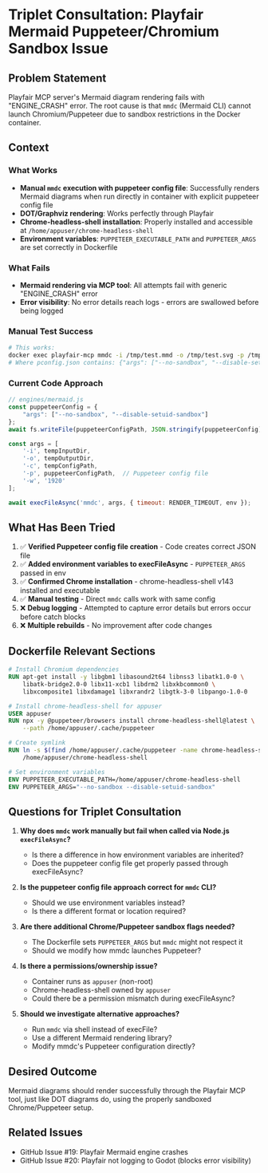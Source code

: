 # Triplet Consultation: Playfair Mermaid Puppeteer/Chromium Sandbox Issue

## Problem Statement

Playfair MCP server's Mermaid diagram rendering fails with "ENGINE_CRASH" error. The root cause is that `mmdc` (Mermaid CLI) cannot launch Chromium/Puppeteer due to sandbox restrictions in the Docker container.

## Context

### What Works
- **Manual `mmdc` execution with puppeteer config file**: Successfully renders Mermaid diagrams when run directly in container with explicit puppeteer config file
- **DOT/Graphviz rendering**: Works perfectly through Playfair
- **Chrome-headless-shell installation**: Properly installed and accessible at `/home/appuser/chrome-headless-shell`
- **Environment variables**: `PUPPETEER_EXECUTABLE_PATH` and `PUPPETEER_ARGS` are set correctly in Dockerfile

### What Fails
- **Mermaid rendering via MCP tool**: All attempts fail with generic "ENGINE_CRASH" error
- **Error visibility**: No error details reach logs - errors are swallowed before being logged

### Manual Test Success
```bash
# This works:
docker exec playfair-mcp mmdc -i /tmp/test.mmd -o /tmp/test.svg -p /tmp/pconfig.json
# Where pconfig.json contains: {"args": ["--no-sandbox", "--disable-setuid-sandbox"]}
```

### Current Code Approach
```javascript
// engines/mermaid.js
const puppeteerConfig = {
    "args": ["--no-sandbox", "--disable-setuid-sandbox"]
};
await fs.writeFile(puppeteerConfigPath, JSON.stringify(puppeteerConfig));

const args = [
    '-i', tempInputDir,
    '-o', tempOutputDir,
    '-c', tempConfigPath,
    '-p', puppeteerConfigPath,  // Puppeteer config file
    '-w', '1920'
];

await execFileAsync('mmdc', args, { timeout: RENDER_TIMEOUT, env });
```

## What Has Been Tried

1. ✅ **Verified Puppeteer config file creation** - Code creates correct JSON file
2. ✅ **Added environment variables to execFileAsync** - `PUPPETEER_ARGS` passed in env
3. ✅ **Confirmed Chrome installation** - chrome-headless-shell v143 installed and executable
4. ✅ **Manual testing** - Direct `mmdc` calls work with same config
5. ❌ **Debug logging** - Attempted to capture error details but errors occur before catch blocks
6. ❌ **Multiple rebuilds** - No improvement after code changes

## Dockerfile Relevant Sections

```dockerfile
# Install Chromium dependencies
RUN apt-get install -y libgbm1 libasound2t64 libnss3 libatk1.0-0 \
    libatk-bridge2.0-0 libx11-xcb1 libdrm2 libxkbcommon0 \
    libxcomposite1 libxdamage1 libxrandr2 libgtk-3-0 libpango-1.0-0

# Install chrome-headless-shell for appuser
USER appuser
RUN npx -y @puppeteer/browsers install chrome-headless-shell@latest \
    --path /home/appuser/.cache/puppeteer

# Create symlink
RUN ln -s $(find /home/appuser/.cache/puppeteer -name chrome-headless-shell -type f) \
    /home/appuser/chrome-headless-shell

# Set environment variables
ENV PUPPETEER_EXECUTABLE_PATH=/home/appuser/chrome-headless-shell
ENV PUPPETEER_ARGS="--no-sandbox --disable-setuid-sandbox"
```

## Questions for Triplet Consultation

1. **Why does `mmdc` work manually but fail when called via Node.js `execFileAsync`?**
   - Is there a difference in how environment variables are inherited?
   - Does the puppeteer config file get properly passed through execFileAsync?

2. **Is the puppeteer config file approach correct for `mmdc` CLI?**
   - Should we use environment variables instead?
   - Is there a different format or location required?

3. **Are there additional Chrome/Puppeteer sandbox flags needed?**
   - The Dockerfile sets `PUPPETEER_ARGS` but `mmdc` might not respect it
   - Should we modify how mmdc launches Puppeteer?

4. **Is there a permissions/ownership issue?**
   - Container runs as `appuser` (non-root)
   - Chrome-headless-shell owned by `appuser`
   - Could there be a permission mismatch during execFileAsync?

5. **Should we investigate alternative approaches?**
   - Run `mmdc` via shell instead of execFile?
   - Use a different Mermaid rendering library?
   - Modify mmdc's Puppeteer configuration directly?

## Desired Outcome

Mermaid diagrams should render successfully through the Playfair MCP tool, just like DOT diagrams do, using the properly sandboxed Chrome/Puppeteer setup.

## Related Issues

- GitHub Issue #19: Playfair Mermaid engine crashes
- GitHub Issue #20: Playfair not logging to Godot (blocks error visibility)
